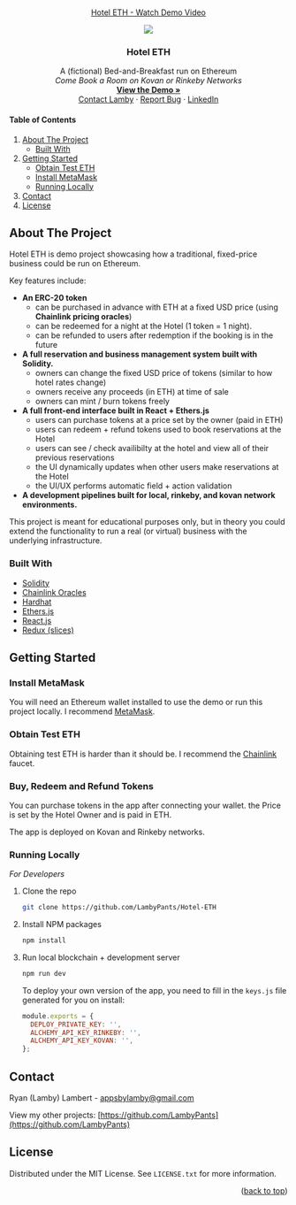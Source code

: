 <div id="top"></div>
<br />
<div align="center">

<a href="https://www.loom.com/share/9e679a92605549bd9d6ff42d057b295e">
    <p>Hotel ETH - Watch Demo Video</p>
    <img style="max-width:300px;" src="https://cdn.loom.com/sessions/thumbnails/9e679a92605549bd9d6ff42d057b295e-with-play.gif">
  </a>
  <h3 align="center">Hotel ETH</h3>

  <p align="center">
    A (fictional) Bed-and-Breakfast run on Ethereum
    <br />
     <em>Come Book a Room on Kovan or Rinkeby Networks</em>
     <br />
    <a href="https://lambypants.github.io/Hotel-ETH/"><strong>View the Demo »</strong></a>
    <br />
    <a  title="contact developer" href="mailto:appsbylamby@gmail.com">Contact Lamby</a>
    ·
    <a href="https://github.com/LambyPants/Hotel-ETH/issues">Report Bug</a>
    ·
    <a href="https://www.linkedin.com/in/ryan-lambert-58202596/"">LinkedIn</a>
  </p>
</div>

#### Table of Contents

  <ol>
    <li>
      <a href="#about-the-project">About The Project</a>
      <ul>
        <li><a href="#built-with">Built With</a></li>
      </ul>
    </li>
    <li>
      <a href="#getting-started">Getting Started</a>
      <ul>
        <li><a href="#obtain-test-ETH">Obtain Test ETH</a></li>
        <li><a href="#install-metamask">Install MetaMask</a></li>
        <li><a href="#running-locally">Running Locally</a></li>
      </ul>
    </li>
    <li><a href="#contact">Contact</a></li>
    <li><a href="#license">License</a></li>
  </ol>

<!-- ABOUT THE PROJECT -->

## About The Project

Hotel ETH is demo project showcasing how a traditional, fixed-price business could be run on Ethereum.

Key features include:

- <strong>An ERC-20 token</strong>
  - can be purchased in advance with ETH at a fixed USD price (using <strong>Chainlink pricing oracles</strong>)
  - can be redeemed for a night at the Hotel (1 token = 1 night).
  - can be refunded to users after redemption if the booking is in the future
- <strong>A full reservation and business management system built with Solidity.</strong>
  - owners can change the fixed USD price of tokens (similar to how hotel rates change)
  - owners receive any proceeds (in ETH) at time of sale
  - owners can mint / burn tokens freely
- <strong>A full front-end interface built in React + Ethers.js</strong>
  - users can purchase tokens at a price set by the owner (paid in ETH)
  - users can redeem + refund tokens used to book reservations at the Hotel
  - users can see / check availibilty at the hotel and view all of their previous reservations
  - the UI dynamically updates when other users make reservations at the Hotel
  - the UI/UX performs automatic field + action validation
- <strong>A development pipelines built for local, rinkeby, and kovan network environments.</strong>

This project is meant for educational purposes only, but in theory you could extend the functionality to run a real (or virtual) business with the underlying infrastructure.

### Built With

- [Solidity](https://docs.soliditylang.org/en/v0.8.11/)
- [Chainlink Oracles](https://data.chain.link/)
- [Hardhat](https://hardhat.org/getting-started/)
- [Ethers.js](https://docs.ethers.io/v5/single-page/)
- [React.js](https://reactjs.org/)
- [Redux (slices)](https://redux-toolkit.js.org/api/createslice)

## Getting Started

### Install MetaMask

You will need an Ethereum wallet installed to use the demo or run this project locally. I recommend [MetaMask](https://metamask.io/).

### Obtain Test ETH

Obtaining test ETH is harder than it should be. I recommend the [Chainlink](https://faucets.chain.link/) faucet.

### Buy, Redeem and Refund Tokens

You can purchase tokens in the app after connecting your wallet. the Price is set by the Hotel Owner and is paid in ETH.

The app is deployed on Kovan and Rinkeby networks.

### Running Locally

_For Developers_

1. Clone the repo
   ```sh
   git clone https://github.com/LambyPants/Hotel-ETH
   ```
2. Install NPM packages
   ```sh
   npm install
   ```
3. Run local blockchain + development server

   ```sh
   npm run dev
   ```

   To deploy your own version of the app, you need to fill in the `keys.js` file generated for you on install:

   ```js
   module.exports = {
     DEPLOY_PRIVATE_KEY: '',
     ALCHEMY_API_KEY_RINKEBY: '',
     ALCHEMY_API_KEY_KOVAN: '',
   };
   ```

<!-- CONTACT -->

## Contact

Ryan (Lamby) Lambert - appsbylamby@gmail.com

View my other projects: [https://github.com/LambyPants](https://github.com/LambyPants)

## License

Distributed under the MIT License. See `LICENSE.txt` for more information.

<p align="right">(<a href="#top">back to top</a>)</p>

